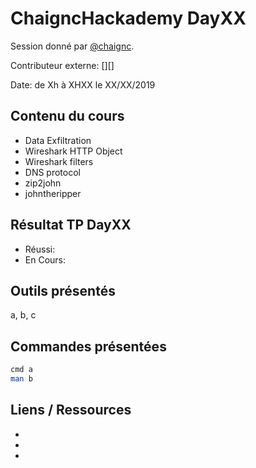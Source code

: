 # ChaigncHackademy DayXX
Session donné par [@chaignc][@chaignc].

Contributeur externe: [][]

Date: de Xh à XHXX le XX/XX/2019

## Contenu du cours

*  Data Exfiltration
*  Wireshark HTTP Object
*  Wireshark filters
*  DNS protocol
*  zip2john
*  johntheripper

## Résultat TP DayXX
* Réussi:
* En Cours:

## Outils présentés

a, b, c

## Commandes présentées
```sh
cmd a
man b
```

## Liens / Ressources
* []()
* []()
* []()


[@chaignc]:https://twitter.com/chaignc
[hexpresso]:https://hexpresso.github.io
[@Grenadine]:https://twitter.com/Greynardine
[@SaxX]:https://twitter.com/_saxx_
